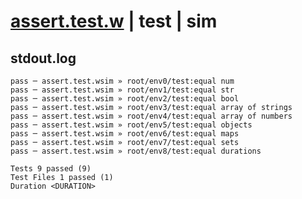 # [assert.test.w](../../../../../../examples/tests/sdk_tests/expect/assert.test.w) | test | sim

## stdout.log
```log
pass ─ assert.test.wsim » root/env0/test:equal num             
pass ─ assert.test.wsim » root/env1/test:equal str             
pass ─ assert.test.wsim » root/env2/test:equal bool            
pass ─ assert.test.wsim » root/env3/test:equal array of strings
pass ─ assert.test.wsim » root/env4/test:equal array of numbers
pass ─ assert.test.wsim » root/env5/test:equal objects         
pass ─ assert.test.wsim » root/env6/test:equal maps            
pass ─ assert.test.wsim » root/env7/test:equal sets            
pass ─ assert.test.wsim » root/env8/test:equal durations       
 
Tests 9 passed (9)
Test Files 1 passed (1)
Duration <DURATION>
```

